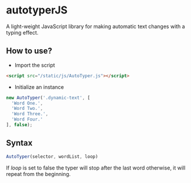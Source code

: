 # autotyperJS
A light-weight JavaScript library for making automatic text changes with a typing effect.

## How to use?

- Import the script
```html
<script src="/static/js/AutoTyper.js"></script>
```  

- Initialize an instance
```javascript
new AutoTyper('.dynamic-text', [
  'Word One.',
  'Word Two.',
  'Word Three.',
  'Word Four.'
], false);
```  

## Syntax  

```javascript
AutoTyper(selector, wordList, loop)
```  
If *loop* is set to false the typer will stop after the last word otherwise, it will repeat from the beginning.
